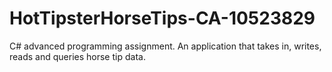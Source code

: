# HotTipsterHorseTips-CA-10523829
C# advanced programming assignment. An application that takes in, writes, reads and queries horse tip data.
